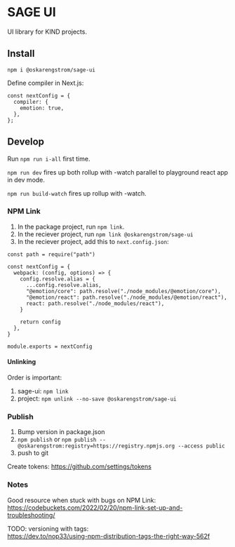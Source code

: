 # SAGE UI

UI library for KIND projects.

## Install

`npm i @oskarengstrom/sage-ui`

Define compiler in Next.js:

```
const nextConfig = {
  compiler: {
    emotion: true,
  },
};
```

## Develop

Run `npm run i-all` first time.

`npm run dev` fires up both rollup with -watch parallel to playground react app in dev mode.

`npm run build-watch` fires up rollup with -watch.

### NPM Link

1. In the package project, run `npm link`.
2. In the reciever project, run `npm link @oskarengstrom/sage-ui`
3. In the reciever project, add this to `next.config.json`:

```
const path = require("path")

const nextConfig = {
  webpack: (config, options) => {
    config.resolve.alias = {
      ...config.resolve.alias,
      "@emotion/core": path.resolve("./node_modules/@emotion/core"),
      "@emotion/react": path.resolve("./node_modules/@emotion/react"),
      react: path.resolve("./node_modules/react"),
    }

    return config
  },
}

module.exports = nextConfig
```

#### Unlinking

Order is important:

1. sage-ui: `npm link`
2. project: `npm unlink --no-save @oskarengstrom/sage-ui`

### Publish

1. Bump version in package.json
2. `npm publish` or `npm publish --@oskarengstrom:registry=https://registry.npmjs.org --access public`
3. push to git

Create tokens:
https://github.com/settings/tokens

### Notes

Good resource when stuck with bugs on NPM Link:  
https://codebuckets.com/2022/02/20/npm-link-set-up-and-troubleshooting/

TODO: versioning with tags:  
https://dev.to/nop33/using-npm-distribution-tags-the-right-way-562f
